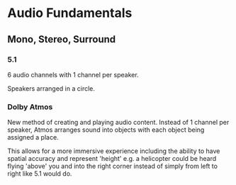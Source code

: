 # Audio Fundamentals


## Mono, Stereo, Surround

### 5.1

6 audio channels with 1 channel per speaker.

Speakers arranged in a circle.

### Dolby Atmos

New method of creating and playing audio content. Instead of 1 channel per speaker, Atmos arranges sound into objects with each object being assigned a place. 

This allows for a more immersive experience including the ability to have spatial accuracy and represent 'height' e.g. a helicopter could be heard flying 'above' you and into the right corner instead of simply from left to right like 5.1 would do. 